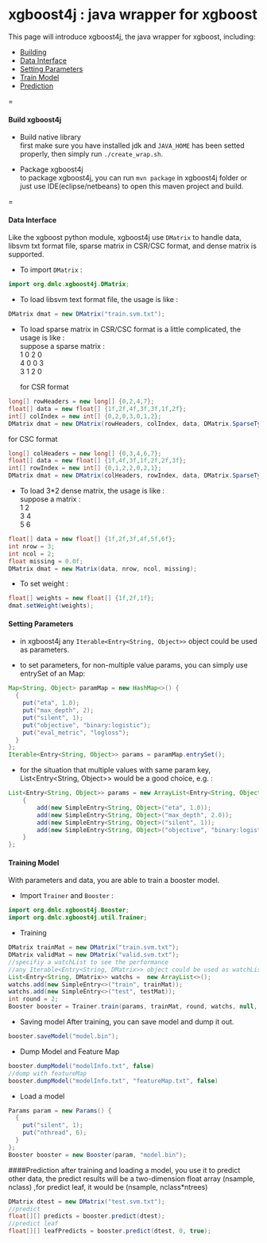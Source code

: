xgboost4j : java wrapper for xgboost
====

This page will introduce xgboost4j, the java wrapper for xgboost, including:
* [Building](#build-xgboost4j)
* [Data Interface](#data-interface)
* [Setting Parameters](#setting-parameters)
* [Train Model](#training-model)
* [Prediction](#prediction)

=
#### Build xgboost4j
* Build native library  
first make sure you have installed jdk and `JAVA_HOME` has been setted properly, then simply run `./create_wrap.sh`.

* Package xgboost4j  
to package xgboost4j, you can run `mvn package` in xgboost4j folder or just use IDE(eclipse/netbeans) to open this maven project and build.

=
#### Data Interface
Like the xgboost python module, xgboost4j use ```DMatrix``` to handle data, libsvm txt format file, sparse matrix in CSR/CSC format, and dense matrix is supported.

* To import ```DMatrix``` :
```java
import org.dmlc.xgboost4j.DMatrix;
```

* To load libsvm text format file, the usage is like :
```java
DMatrix dmat = new DMatrix("train.svm.txt");
```

* To load sparse matrix in CSR/CSC format is a little complicated, the usage is like :  
suppose a sparse matrix :  
1 0 2 0  
4 0 0 3  
3 1 2 0  

  for CSR format
```java
long[] rowHeaders = new long[] {0,2,4,7};
float[] data = new float[] {1f,2f,4f,3f,3f,1f,2f};
int[] colIndex = new int[] {0,2,0,3,0,1,2};
DMatrix dmat = new DMatrix(rowHeaders, colIndex, data, DMatrix.SparseType.CSR);
```

  for CSC format
```java
long[] colHeaders = new long[] {0,3,4,6,7};
float[] data = new float[] {1f,4f,3f,1f,2f,2f,3f};
int[] rowIndex = new int[] {0,1,2,2,0,2,1};
DMatrix dmat = new DMatrix(colHeaders, rowIndex, data, DMatrix.SparseType.CSC);
```

* To load 3*2 dense matrix, the usage is like :  
suppose a matrix :  
1    2  
3    4  
5    6  
 
```java
float[] data = new float[] {1f,2f,3f,4f,5f,6f};
int nrow = 3;
int ncol = 2;
float missing = 0.0f;
DMatrix dmat = new Matrix(data, nrow, ncol, missing);
```

* To set weight :
```java
float[] weights = new float[] {1f,2f,1f};
dmat.setWeight(weights);
```

#### Setting Parameters
* in xgboost4j any ```Iterable<Entry<String, Object>>``` object could be used as parameters.

* to set parameters, for non-multiple value params, you can simply use entrySet of an Map:
```java
Map<String, Object> paramMap = new HashMap<>() {
  {
    put("eta", 1.0);
    put("max_depth", 2);
    put("silent", 1);
    put("objective", "binary:logistic");
    put("eval_metric", "logloss");
  }
};
Iterable<Entry<String, Object>> params = paramMap.entrySet();
```
* for the situation that multiple values with same param key, List<Entry<String, Object>> would be a good choice, e.g. :
```java
List<Entry<String, Object>> params = new ArrayList<Entry<String, Object>>() {
    {
        add(new SimpleEntry<String, Object>("eta", 1.0));
        add(new SimpleEntry<String, Object>("max_depth", 2.0));
        add(new SimpleEntry<String, Object>("silent", 1));
        add(new SimpleEntry<String, Object>("objective", "binary:logistic"));
    }
};
```

#### Training Model
With parameters and data, you are able to train a booster model.
* Import ```Trainer``` and ```Booster``` :
```java
import org.dmlc.xgboost4j.Booster;
import org.dmlc.xgboost4j.util.Trainer;
```

* Training
```java
DMatrix trainMat = new DMatrix("train.svm.txt");
DMatrix validMat = new DMatrix("valid.svm.txt");
//specifiy a watchList to see the performance
//any Iterable<Entry<String, DMatrix>> object could be used as watchList
List<Entry<String, DMatrix>> watchs =  new ArrayList<>();
watchs.add(new SimpleEntry<>("train", trainMat));
watchs.add(new SimpleEntry<>("test", testMat));
int round = 2;
Booster booster = Trainer.train(params, trainMat, round, watchs, null, null);
```

* Saving model
After training, you can save model and dump it out.
```java
booster.saveModel("model.bin");
```

* Dump Model and Feature Map
```java
booster.dumpModel("modelInfo.txt", false)
//dump with featureMap
booster.dumpModel("modelInfo.txt", "featureMap.txt", false)
```

* Load a model
```java
Params param = new Params() {
  {
    put("silent", 1);
    put("nthread", 6);
  }
};
Booster booster = new Booster(param, "model.bin");
```

####Prediction
after training and loading a model, you use it to predict other data, the predict results will be a two-dimension float array (nsample, nclass) ,for predict leaf, it would be (nsample, nclass*ntrees)
```java
DMatrix dtest = new DMatrix("test.svm.txt");
//predict
float[][] predicts = booster.predict(dtest);
//predict leaf
float[][] leafPredicts = booster.predict(dtest, 0, true);
```
